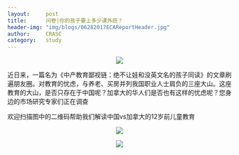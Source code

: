 ```yaml
---
layout: 	post
title:      问卷|你的孩子要上多少课外班？
header-img:	"img/blogs/06282017ECAReportHeader.jpg"
author:     CRASC
category:	study
---
```


<p align="center">
  <img src="https://mmbiz.qpic.cn/mmbiz_jpg/bbylg7SuiaLciaPqSab80H4iaAlNibmAcTKa1oBcKn6feeCDmUicyDomUdZafq7opayiaedIsEcQNz48ibdCMUlicdYasQ/640?wx_fmt=jpeg&tp=webp&wxfrom=5&wx_lazy=1">
</p>

<p align="justify"> 
近日来，一篇名为《中产教育鄙视链：绝不让娃和没英文名的孩子同读》的文章刷遍朋友圈。对教育的忧虑，与养老、买房并列我国职业人士肩负的三座大山。这座教育的大山，是否只存在于中国呢？加拿大的华人们是否也有这样的忧虑呢？您身边的市场研究专家们正在调查
</p>
<!--more-->

欢迎扫描图中的二维码帮助我们解读中国vs加拿大的12岁前儿童教育

<p align="center">
  <img src="https://mmbiz.qpic.cn/mmbiz_png/bbylg7SuiaLciaPqSab80H4iaAlNibmAcTKa9r4k2ax3VT4L4cmc9gqbDDliaXVhkJykhcsWRJ4b6lYN2hMRnL08MAQ/640?wx_fmt=png&tp=webp&wxfrom=5&wx_lazy=1">
</p>

<p align="center">
  <img src="https://mmbiz.qpic.cn/mmbiz_jpg/bbylg7SuiaLciaPqSab80H4iaAlNibmAcTKaicfjzrVFXa8lS6sgOChuXG2JIPlxru6Gv0jgwW6vbrVRY7DbcoYHh7w/640?wx_fmt=jpeg&tp=webp&wxfrom=5&wx_lazy=1">
</p>
